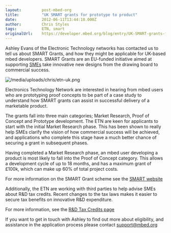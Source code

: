 ```yaml
---
layout:         post-mbed-org
title:          "UK SMART grants for prototype to product"
date:           2012-06-11T13:44:10.000Z
author:         Chris Styles
tags:           ETN, smart
originalUrl:    https://developer.mbed.org/blog/entry/UK-SMART-grants-for-prototype-to-product/
---
```


<p>
  Ashley Evans of the Electronic Technology networks has contacted
  us to tell us about SMART Grants, and how they might be
  applicable for UK-based mbed developers. SMART Grants are an
  EU-funded initiative aimed at supporting <a href=
  "http://ec.europa.eu/enterprise/policies/sme/facts-figures-analysis/sme-definition/index_en.htm"
  rel="nofollow">SMEs</a> take innovative new designs from the
  drawing board to commercial success.
</p>
<p>
  <img src=
  "https://developer.mbed.org/media/uploads/chris/etn-uk.png" alt=
  "/media/uploads/chris/etn-uk.png" title=
  "/media/uploads/chris/etn-uk.png">
</p>
<p>
  Electronics Technology Network are interested in hearing from
  mbed users who are prototyping proof concepts to be part of a
  case study to understand how SMART grants can assist in
  successful delivery of a marketable product.
</p>
<p>
  The grants fall into three main categories; Market Research,
  Proof of Concept and Prototype development. The ETN are keen for
  applicants to start with the initial Market Research phase. This
  has been shown to really help SMEs clarify the vision of how
  commercial success will be achieved, and applications who
  complete this stage have a much better chance of securing a grant
  in subsequent phases.
</p>
<p>
  Having completed a Market Research phase, an mbed user developing
  a product is most likely to fall into the Proof of Concept
  category. This allows a development cycle of up to 18 months, and
  has a maximum grant of £100k, which can make up 60% of total
  project costs.
</p>
<p>
  For more information on the SMART Grant scheme see the <a href=
  "http://www.innovateuk.org/deliveringinnovation/smart.ashx" rel=
  "nofollow">SMART website</a>
</p>
<p>
  Additionally, the ETN are working with third parties to help
  advise SMEs about R&amp;D tax credits. Recent changes to the tax
  laws makes it easier to secure tax benefits on innovative R&amp;D
  expenditure.
</p>
<p>
  For more information, see the <a href=
  "http://www.etn-uk.com/Funding/RDTaxCreditWebinars/AreyouEligible/tabid/2454/"
  rel="nofollow">R&amp;D Tax Credits page</a>
</p>
<p>
  If you want to get in touch with Ashley to find out more about
  eligibility, and assistance in the application process please
  contact <a href="mailto:support@mbed.org">support@mbed.org</a>
</p>

